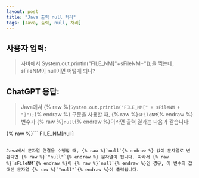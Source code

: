 ```yaml
---
layout: post
title: "Java 출력 null 처리"
tags: [Java, 출력, null, 처리]
---
```


## 사용자 입력:
> 자바에서 System.out.println("FILE_NM["+sFileNM+"]);을 찍는데, sFileNM이 null이면 어떻게 되나?

## ChatGPT 응답:
> Java에서 {% raw %}`System.out.println("FILE_NM[" + sFileNM + "]");`{% endraw %} 구문을 사용할 때, {% raw %}`sFileNM`{% endraw %} 변수가 {% raw %}`null`{% endraw %}이라면 출력 결과는 다음과 같습니다:

{% raw %}```
FILE_NM[null]
```{% endraw %}

Java에서 문자열 연결을 수행할 때, {% raw %}`null`{% endraw %} 값이 문자열로 변환되면 {% raw %}`"null"`{% endraw %} 문자열이 됩니다. 따라서 {% raw %}`sFileNM`{% endraw %}이 {% raw %}`null`{% endraw %}인 경우, 이 변수의 값 대신 문자열 {% raw %}`"null"`{% endraw %}이 출력됩니다.

